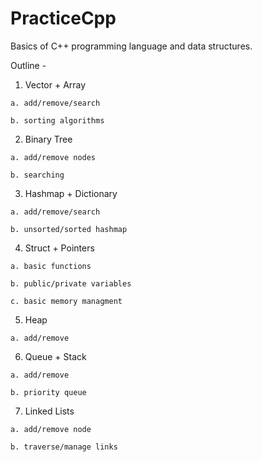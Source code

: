 # PracticeCpp
Basics of C++ programming language and data structures.

Outline - 
  1. Vector + Array
  
    a. add/remove/search
    
    b. sorting algorithms 
    
  2. Binary Tree
  
    a. add/remove nodes
    
    b. searching
    
  3. Hashmap + Dictionary
  
    a. add/remove/search
    
    b. unsorted/sorted hashmap
    
  4. Struct + Pointers
  
    a. basic functions
    
    b. public/private variables
    
    c. basic memory managment
    
  5. Heap
  
    a. add/remove
    
  6. Queue + Stack
  
    a. add/remove
    
    b. priority queue
    
  7. Linked Lists
  
    a. add/remove node
    
    b. traverse/manage links
